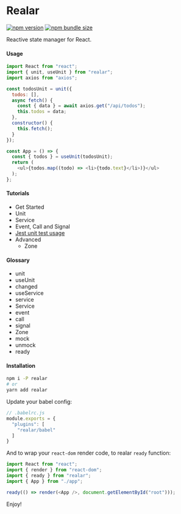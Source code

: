 # Realar

[![npm version](https://img.shields.io/npm/v/realar?style=flat-square)](https://www.npmjs.com/package/realar) [![npm bundle size](https://img.shields.io/bundlephobia/minzip/realar@0.1.0?style=flat-square)](https://bundlephobia.com/result?p=realar@0.1.0)

Reactive state manager for React.

#### Usage

```javascript
import React from "react";
import { unit, useUnit } from "realar";
import axios from "axios";

const todosUnit = unit({
  todos: [],
  async fetch() {
    const { data } = await axios.get("/api/todos");
    this.todos = data;
  },
  constructor() {
    this.fetch();
  }
});

const App = () => {
  const { todos } = useUnit(todosUnit);
  return (
    <ul>{todos.map((todo) => <li>{todo.text}</li>)}</ul>
  );
};
```

#### Tutorials

+ Get Started
+ Unit
+ Service
+ Event, Call and Signal
+ [Jest unit test usage](./docs/jest.md)
+ Advanced
  + Zone

#### Glossary

+ unit
+ useUnit
+ changed
+ useService
+ service
+ Service
+ event
+ call
+ signal
+ Zone
+ mock
+ unmock
+ ready


#### Installation

```bash
npm i -P realar
# or
yarn add realar
```

Update your babel config:

```javascript
// .babelrc.js
module.exports = {
  "plugins": [
    "realar/babel"
  ]
}
```

And to wrap your `react-dom` render code, to realar `ready` function:

```javascript
import React from "react";
import { render } from "react-dom";
import { ready } from "realar";
import { App } from "./app";

ready(() => render(<App />, document.getElementById("root")));
```

Enjoy!

